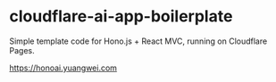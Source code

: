 # cloudflare-ai-app-boilerplate

Simple template code for Hono.js + React MVC, running on Cloudflare Pages.

https://honoai.yuangwei.com
